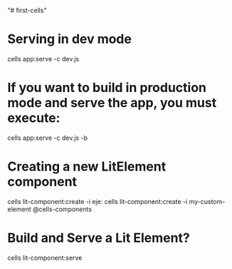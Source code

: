 "# first-cells" 


# Serving in dev mode
cells app:serve -c dev.js

# If you want to build in production mode and serve the app, you must execute:
cells app:serve -c dev.js -b


# Creating a new LitElement component
cells lit-component:create -i <name> <namespace>
eje: cells lit-component:create -i my-custom-element @cells-components

# Build and Serve a Lit Element?
cells lit-component:serve
